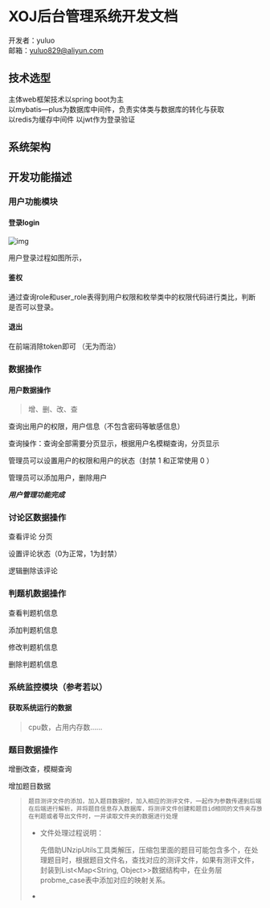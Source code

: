 # XOJ后台管理系统开发文档
开发者：yuluo  <br>
邮箱：yuluo829@aliyun.com

## 技术选型
主体web框架技术以spring boot为主 <br>
以mybatis—plus为数据库中间件，负责实体类与数据库的转化与获取 <br>
以redis为缓存中间件
以jwt作为登录验证

## 系统架构



## 开发功能描述

### 用户功能模块

#### 登录login

![img](E:\Java\Java_project\XOJ\bakendSystem\boot\xoj\src\main\java\indi\yuluo\xojbackgroundmanagmentsystem\doc\开发功能概述.assets\900b3e81f832b2f08c2e8aabb540536a.png)

用户登录过程如图所示，

#### 鉴权

通过查询role和user_role表得到用户权限和枚举类中的权限代码进行类比，判断是否可以登录。

#### 退出

在前端消除token即可 （无为而治）

### 数据操作

#### 用户数据操作

> 增、删、改、查

查询出用户的权限，用户信息（不包含密码等敏感信息）

查询操作：查询全部需要分页显示，根据用户名模糊查询，分页显示

管理员可以设置用户的权限和用户的状态（封禁 1 和正常使用 0 ）

管理员可以添加用户，删除用户

***用户管理功能完成***

### 讨论区数据操作

查看评论 分页

设置评论状态（0为正常，1为封禁）

逻辑删除该评论

### 判题机数据操作

查看判题机信息

添加判题机信息

修改判题机信息

删除判题机信息

### 系统监控模块（参考若以）

#### 获取系统运行的数据

> cpu数，占用内存数……

### 题目数据操作

增删改查，模糊查询

增加题目数据 

> ```java
> 题目测评文件的添加，加入题目数据时，加入相应的测评文件，一起作为参数传递到后端
> 在后端进行解析，并将题目信息存入数据库，将测评文件创建和题目id相同的文件夹存放
> 在判题或者导出文件时，一并读取文件夹的数据进行处理
> ```
>
> - 文件处理过程说明：
>
>   先借助UNzipUtils工具类解压，压缩包里面的题目可能包含多个，在处理题目时，根据题目文件名，查找对应的测评文件，如果有测评文件，封装到List<Map<String, Object>>数据结构中，在业务层probme_case表中添加对应的映射关系。
>
> - 



